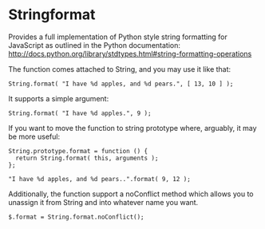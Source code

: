 Stringformat
============

Provides a full implementation of Python style string formatting for JavaScript as outlined in the
Python documentation: http://docs.python.org/library/stdtypes.html#string-formatting-operations

The function comes attached to String, and you may use it like that:

    String.format( "I have %d apples, and %d pears.", [ 13, 10 ] );

It supports a simple argument:

    String.format( "I have %d apples.", 9 );

If you want to move the function to string prototype where, arguably, it may be more useful:

    String.prototype.format = function () {
      return String.format( this, arguments );
    };

    "I have %d apples, and %d pears..".format( 9, 12 );

Additionally, the function support a noConflict method which allows you to unassign it from 
String and into whatever name you want.

    $.format = String.format.noConflict();

    
